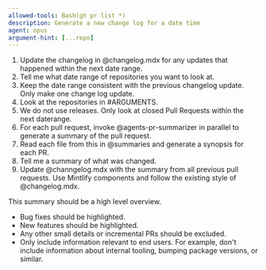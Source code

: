 ```yaml
---
allowed-tools: Bash(gh pr list *)
description: Generate a new change log for a date time
agent: opus
argument-hint: [...repo]
---
```


1. Update the changelog in @changelog.mdx for any updates that happened within the next date range.
2. Tell me what date range of repositories you want to look at.
3. Keep the date range consistent with the previous changelog update. Only make one change log update.
4. Look at the repositories in #ARGUMENTS.
5. We do not use releases. Only look at closed Pull Requests within the next daterange.
6. For each pull request, invoke @agents-pr-summarizer in parallel to generate a summary of the pull request.
7. Read each file from this in @summaries and generate a synopsis for each PR.
8. Tell me a summary of what was changed.
9. Update @channgelog.mdx with the summary from all previous pull requests. Use Mintlify components and follow the existing style of @changelog.mdx.

This summary should be a high level overview.
- Bug fixes should be highlighted.
- New features should be highlighted.
- Any other small details or incremental PRs should be excluded.
- Only include information relevant to end users. For example, don't include information about internal tooling, bumping package versions, or similar.

